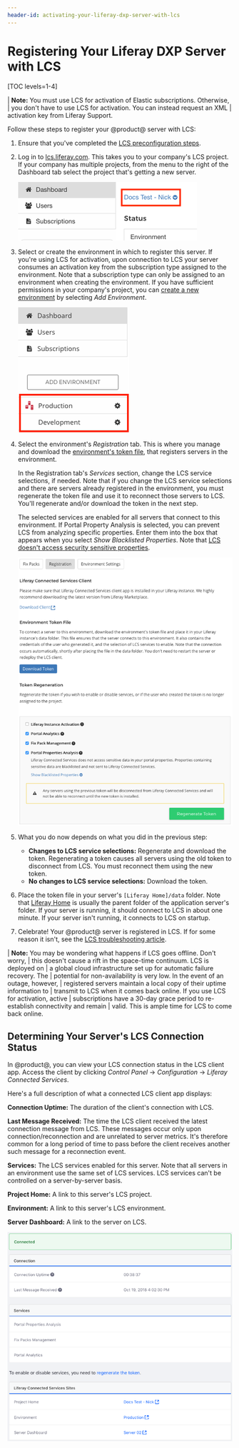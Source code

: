 ```yaml
---
header-id: activating-your-liferay-dxp-server-with-lcs
---
```


# Registering Your Liferay DXP Server with LCS

[TOC levels=1-4]

| **Note:** You must use LCS for activation of Elastic subscriptions. Otherwise,
| you don't have to use LCS for activation. You can instead request an XML
| activation key from Liferay Support.

Follow these steps to register your @product@ server with LCS: 

1.  Ensure that you've completed the 
    [LCS preconfiguration steps](/docs/7-1/deploy/-/knowledge_base/d/lcs-preconfiguration). 

2.  Log in to 
    [lcs.liferay.com](https://lcs.liferay.com). 
    This takes you to your company's LCS project. If your company has multiple
    projects, from the menu to the right of the Dashboard tab select the project
    that's getting a new server. 

    ![Figure 1: Select your LCS project from the menu highlighted by the red box in this screenshot.](../../images-dxp/lcs-select-project.png)

3.  Select or create the environment in which to register this server. If you're 
    using LCS for activation, upon connection to LCS your server consumes an 
    activation key from the subscription type assigned to the environment. Note 
    that a subscription type can only be assigned to an environment when 
    creating the environment. If you have sufficient permissions in your 
    company's project, you can 
    [create a new environment](/docs/7-1/deploy/-/knowledge_base/d/managing-lcs-environments#creating-environments) 
    by selecting *Add Environment*. 

    ![Figure 2: You must register your server in an LCS environment. The red box in this screenshot highlights environments.](../../images-dxp/lcs-registration-select-environment.png)

4.  Select the environment's *Registration* tab. This is where you manage and 
    download the 
    [environment's token file](/docs/7-1/deploy/-/knowledge_base/d/understanding-environment-tokens), 
    that registers servers in the environment. 

    In the Registration tab's *Services* section, change the LCS service 
    selections, if needed. Note that if you change the LCS service selections 
    and there are servers already registered in the environment, you must 
    regenerate the token file and use it to reconnect those servers to LCS.
    You'll regenerate and/or download the token in the next step. 

    The selected services are enabled for all servers that connect to this 
    environment. If Portal Property Analysis is selected, you can prevent LCS 
    from analyzing specific properties. Enter them into the box that appears 
    when you select *Show Blacklisted Properties*. Note that 
    [LCS doesn't access security sensitive properties](/docs/7-1/deploy/-/knowledge_base/d/what-lcs-stores-about-your-liferay-dxp-servers). 

    ![Figure 3: An environment's Registration tab lets you manage the token file used to register your server in the environment.](../../images-dxp/lcs-registration.png)

5.  What you do now depends on what you did in the previous step: 

    -   **Changes to LCS service selections:** Regenerate and download the 
        token. Regenerating a token causes all servers using the old token to 
        disconnect from LCS. You must reconnect them using the new token. 
    -   **No changes to LCS service selections:** Download the token. 

6.  Place the token file in your server's `[Liferay Home]/data` folder. Note 
    that 
    [Liferay Home](/docs/7-1/deploy/-/knowledge_base/d/installing-liferay#liferay-home) 
    is usually the parent folder of the application server's folder. If your 
    server is running, it should connect to LCS in about one minute. If your 
    server isn't running, it connects to LCS on startup. 

7.  Celebrate! Your @product@ server is registered in LCS. If for some reason it 
    isn't, see the 
    [LCS troubleshooting article](/docs/7-1/deploy/-/knowledge_base/d/troubleshooting-your-lcs-connection). 

| **Note:** You may be wondering what happens if LCS goes offline. Don't worry,
| this doesn't cause a rift in the space-time continuum. LCS is deployed on
| a global cloud infrastructure set up for automatic failure recovery. The
| potential for non-availability is very low. In the event of an outage, however,
| registered servers maintain a local copy of their uptime information to
| transmit to LCS when it comes back online. If you use LCS for activation, active
| subscriptions have a 30-day grace period to re-establish connectivity and remain
| valid. This is ample time for LCS to come back online.

## Determining Your Server's LCS Connection Status

In @product@, you can view your LCS connection status in the LCS client app.
Access the client by clicking *Control Panel* &rarr; *Configuration* &rarr;
*Liferay Connected Services*. 

Here's a full description of what a connected LCS client app displays: 

**Connection Uptime:** The duration of the client's connection with LCS.

**Last Message Received:** The time the LCS client received the latest 
connection message from LCS. These messages occur only upon 
connection/reconnection and are unrelated to server metrics. It's therefore 
common for a long period of time to pass before the client receives another 
such message for a reconnection event. 

**Services:** The LCS services enabled for this server. Note that all 
servers in an environment use the same set of LCS services. LCS services 
can't be controlled on a server-by-server basis. 

**Project Home:** A link to this server's LCS project. 

**Environment:** A link to this server's LCS environment. 

**Server Dashboard:** A link to the server on LCS. 

![Figure 4: The server is connected to LCS.](../../images-dxp/lcs-server-connected.png)
